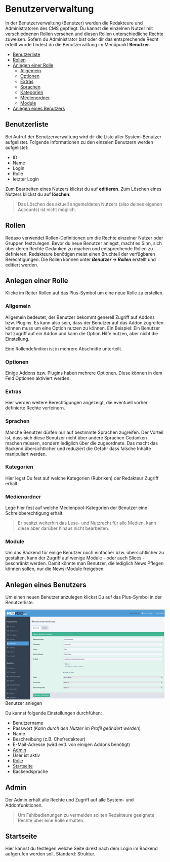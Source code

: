 # Benutzerverwaltung

In der Benutzerverwaltung (Benutzer) werden die Redakteure und Administratoren des CMS gepflegt. Du kannst die einzelnen Nutzer mit verschiednenen Rollen versehen und diesen Rollen unterschiedliche Rechte zuweisen. 
Sofern du Administrator bist oder dir das entsprechende Recht erteilt wurde findest du die Benutzervaltung im Menüpunkt  **Benutzer**. 

- [Benutzerliste](#liste)
- [Rollen](#rollen)
- [Anlegen einer Rolle](#rollenerstellen)
  - [Allgemein](#rolleallgemein)
  - [Optionen](#rolleoptionen)
  - [Extras](#rolleextras)
  - [Sprachen](#rollesprachen)
  - [Kategorien](#rollekategorien)
  - [Medienordner](#rollemedienordner)
  - [Module](#rollemodule)
- [Anlegen eines Benutzers](#benutzer)

<a name="liste"></a>
## Benutzerliste
Bei Aufruf der Benutzerverwaltung wird dir die Liste aller System-Benutzer aufgelistet.
Folgende Informationen zu den einzelen Benutzern werden aufgelistet: 
- ID
- Name
- Login
- Rolle
- letzter Login

Zum Bearbeiten eines Nutzers klickst du auf  **editieren**.
Zum Löschen eines Nutzers klickst du auf  **löschen**.
> Das Löschen des aktuell angemeldeten Nutzers (also deines eigenen Accounts) ist nicht möglich. 

<a name="rollen"></a>
## Rollen 
Redaxo verwendet Rollen-Definitionen um die Rechte einzelner Nutzer oder Gruppen festzulegen. Bevor du neue Benutzer anlegst, macht es Sinn, sich über deren Rechte Gedanken zu machen und entsprechende Rollen zu definieren. 
Redakteure benötigen meist einen Bruchteil der verfügbaren Berechtigungen.  Die Rollen können unter ***Benutzer -> Rollen*** erstellt und editiert werden. 

<a name="rollenerstellen"></a>
## Anlegen einer Rolle
Klicke im Reiter Rollen auf das Plus-Symbol um eine neue Rolle zu erstellen. 
<a name="rolleallgemein"></a>
### Allgemein

Allgemein bedeutet, der Benutzer bekommt generell Zugriff auf Addons bzw. Plugins. Es kann also sein, dass der Benutzer auf das Addon zugreifen können muss um eine Option nutzen zu können. Ein Beispiel: Ein Benutzer hat zugriff auf ein Addon und kann die Option Hilfe nutzen, aber nicht die Einstellung.

Eine Rollendefinition ist in mehrere Abschnitte unterteilt. 
<a name="rolleoptionen"></a>

### Optionen
Einige Addons bzw. Plugins haben mehrere Optionen. Diese können in dem Feld Optionen aktiviert werden.

<a name="rolleextras"></a>
### Extras
Hier werden weitere Berechtigungen angezeigt, die eventuell vorher definierte Rechte verfeinern. 

<a name="rollesprachen"></a>
### Sprachen
Manche Benutzer dürfen nur auf bestimmte Sprachen zugreifen. Der Vorteil ist, dass sich diese Benutzer nicht über andere Sprachen Gedanken machen müssen, sondern lediglich über die zugeordnete. Das macht das Backend übersichtlicher und reduziert die Gefahr dass falsche Inhalte manipuliert werden.

<a name="rollekategorien"></a>
### Kategorien
Hier legst Du fest auf welche Kategorien (Rubriken) der Redakteur Zugriff erhält. 

<a name="rollemedienordner"></a>
### Medienordner
Lege hier fest auf welche Medienpool-Kategorien der Benutzer eine Schreibberechtigung erhält. 
> Er besitzt weiterhin das Lese- und Nutzrecht für alle Medien, kann diese aber darüber hinaus nicht bearbeiten. 

<a name="rollemodule"></a>
### Module
Um das Backend für einige Benutzer noch einfacher bzw. übersichtlicher zu gestalten, kann der Zugriff auf wenige Module - oder auch Slices - beschränkt werden. Damit könnte man Benutzer, die lediglich News Pflegen können sollen, nur die News-Module freigeben.

## Anlegen eines Benutzers
Um einen neuen Benutzer anzulegen klickst Du auf das Plus-Symbol in der Benutzerliste. 

![Systemcheck](/assets/v5.2.0-Benutzerverwaltung--benutzer.png)
Benutzer anlegen

Du kannst folgende Einstellungen durchfühen: 

- Benutzername 
- Passwort (*Kann durch den Nutzer im Profil geändert werden*) 
- Name
- Beschreibung (z.B. Chefredakteur)
- E-Mail-Adresse (wird evtl. von einigen Addons benötigt)
- [Admin](#Admin)
- User ist aktiv
- [Rolle](#rollen)
- [Startseite](#startseite)
- Backendsprache

<a name="Admin"></a>
## Admin
Der Admin erhält alle Rechte und Zugriff auf alle System- und Addonfunktionen. 
> Um Fehlbedienungen zu vermeiden sollten Redakteure geeignete Rechte über eine Rolle erhalten. 

<a name="startseite"></a>
## Startseite
Hier kannst du festlegen welche Seite direkt nach dem Login im Backend aufgerufen werden soll, Standard: Struktur. 
